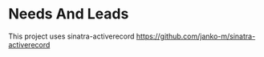 # Needs And Leads 

This project uses sinatra-activerecord
https://github.com/janko-m/sinatra-activerecord
